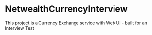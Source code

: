 # NetwealthCurrencyInterview
This project is a Currency Exchange service with Web UI - built for an Interview Test 

